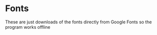 Fonts
=====

These are just downloads of the fonts directly from Google Fonts so the program works offline
